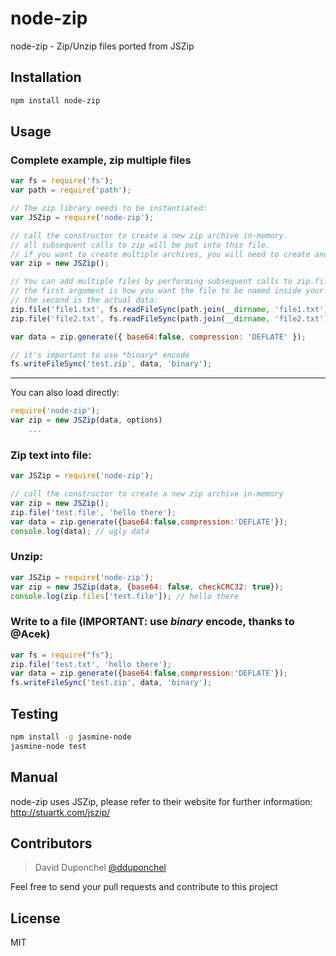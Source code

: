 # node-zip


node-zip - Zip/Unzip files ported from JSZip

## Installation


```sh
npm install node-zip
```

## Usage

### Complete example, zip multiple files

```js
var fs = require('fs');
var path = require('path');

// The zip library needs to be instantiated:
var JSZip = require('node-zip');

// call the constructor to create a new zip archive in-memory.
// all subsequent calls to zip will be put into this file.
// if you want to create multiple archives, you will need to create another object.
var zip = new JSZip();

// You can add multiple files by performing subsequent calls to zip.file();
// the first argument is how you want the file to be named inside your zip,
// the second is the actual data:
zip.file('file1.txt', fs.readFileSync(path.join(__dirname, 'file1.txt')));
zip.file('file2.txt', fs.readFileSync(path.join(__dirname, 'file2.txt')));

var data = zip.generate({ base64:false, compression: 'DEFLATE' });

// it's important to use *binary* encode
fs.writeFileSync('test.zip', data, 'binary');
```

------------

You can also load directly:

```js
require('node-zip');
var zip = new JSZip(data, options)
    ...
```

### Zip text into file:

```js
var JSZip = require('node-zip');

// call the constructor to create a new zip archive in-memory
var zip = new JSZip();
zip.file('test.file', 'hello there');
var data = zip.generate({base64:false,compression:'DEFLATE'});
console.log(data); // ugly data
```

### Unzip:

```js
var JSZip = require('node-zip');
var zip = new JSZip(data, {base64: false, checkCRC32: true});
console.log(zip.files['test.file']); // hello there
```

### Write to a file (IMPORTANT: use *binary* encode, thanks to @Acek)

```js
var fs = require("fs");
zip.file('test.txt', 'hello there');
var data = zip.generate({base64:false,compression:'DEFLATE'});
fs.writeFileSync('test.zip', data, 'binary');
```
## Testing

```sh
npm install -g jasmine-node
jasmine-node test
```

## Manual

node-zip uses JSZip, please refer to their website for further information:
http://stuartk.com/jszip/

## Contributors

> David Duponchel [@dduponchel](https://github.com/dduponchel)

Feel free to send your pull requests and contribute to this project

## License

MIT

